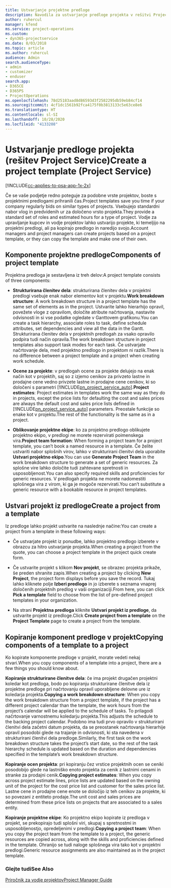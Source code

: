 ```yaml
---
title: Ustvarjanje projektne predloge
description: Navodila za ustvarjanje predloge projekta v rešitvi Project Service
author: ruhercul
manager: kfend
ms.service: project-operations
ms.custom:
- dyn365-projectservice
ms.date: 8/03/2018
ms.topic: article
ms.author: ruhercul
audience: Admin
search.audienceType:
- admin
- customizer
- enduser
search.app:
- D365CE
- D365PS
- ProjectOperations
ms.openlocfilehash: 78d25183aad8d86593d3f2582295db59eb84cf14
ms.sourcegitcommit: 4cf1dc1561b92fca4175f0b3813133c5e63ce8e6
ms.translationtype: HT
ms.contentlocale: sl-SI
ms.lasthandoff: 10/28/2020
ms.locfileid: "4133208"
---
```

# <a name="create-a-project-template-project-service"></a><span data-ttu-id="d11cf-103">Ustvarjanje predloge projekta (rešitev Project Service)</span><span class="sxs-lookup"><span data-stu-id="d11cf-103">Create a project template (Project Service)</span></span>

[!INCLUDE[cc-applies-to-psa-app-1x-2x](../includes/cc-applies-to-psa-app-1x-2x.md)]

<span data-ttu-id="d11cf-104">Če se vaše podjetje redno poteguje za podobne vrste projektov, boste s projektnimi predlogami prihranili čas.</span><span class="sxs-lookup"><span data-stu-id="d11cf-104">Project templates save you time if your company regularly bids on similar types of projects.</span></span> <span data-ttu-id="d11cf-105">Vsebujejo standardni nabor vlog in predvidenih ur za določeno vrsto projekta.</span><span class="sxs-lookup"><span data-stu-id="d11cf-105">They provide a standard set of roles and estimated hours for a type of project.</span></span> <span data-ttu-id="d11cf-106">Vodje za upravljanje kupcev in vodje projektov lahko ustvarijo projekte, ki temeljijo na projektni predlogi, ali pa kopirajo predlogo in naredijo svojo.</span><span class="sxs-lookup"><span data-stu-id="d11cf-106">Account managers and project managers can create projects based on a project template, or they can copy the template and make one of their own.</span></span>  
  
## <a name="components-of-project-template"></a><span data-ttu-id="d11cf-107">Komponente projektne predloge</span><span class="sxs-lookup"><span data-stu-id="d11cf-107">Components of project template</span></span>
 <span data-ttu-id="d11cf-108">Projektna predloga je sestavljena iz treh delov:</span><span class="sxs-lookup"><span data-stu-id="d11cf-108">A project template consists of three components:</span></span>  
  
- <span data-ttu-id="d11cf-109">**Strukturirana členitev dela**: strukturirana členitev dela v projektni predlogi vsebuje enak nabor elementov kot v projektu.</span><span class="sxs-lookup"><span data-stu-id="d11cf-109">**Work breakdown structure**: A work breakdown structure in a project template has the same set of elements as in the project.</span></span> <span data-ttu-id="d11cf-110">Ustvarite lahko hierarhijo opravil, povežete vloge z opravilom, določite atribute načrtovanja, nastavite odvisnosti in si vse podatke ogledate v Ganttovem grafikonu.</span><span class="sxs-lookup"><span data-stu-id="d11cf-110">You can create a task hierarchy, associate roles to task, define schedule attributes, set dependencies and view all the data in the Gantt.</span></span> <span data-ttu-id="d11cf-111">Strukturirana členitev dela v projektnih predlogah za vsako opravilo podpira tudi način opravila.</span><span class="sxs-lookup"><span data-stu-id="d11cf-111">The work breakdown structure in project templates also support task modes for each task.</span></span> <span data-ttu-id="d11cf-112">Če ustvarjate načrtovanje dela, med projektno predlogo in projektom ni razlik.</span><span class="sxs-lookup"><span data-stu-id="d11cf-112">There is no difference between a project template and a project when creating work schedule.</span></span>  
  
- <span data-ttu-id="d11cf-113">**Ocene za projekte**: v predlogah ocene za projekte delujejo na enak način kot v projektih, saj so z izjemo cenikov za privzeto lastne in prodajne cene vedno privzete lastne in prodajne cene cenikov, ki so določeni s parametri [!INCLUDE[pn_project_service_auto](../includes/pn-project-service-auto.md)].</span><span class="sxs-lookup"><span data-stu-id="d11cf-113">**Project estimates**: Project estimates in templates work the same way as they do in projects, except the price lists for defaulting the cost and sales prices are always the default cost and sales price lists defined in [!INCLUDE[pn_project_service_auto](../includes/pn-project-service-auto.md)] parameters.</span></span> <span data-ttu-id="d11cf-114">Preostale funkcije so enake kot v projektu.</span><span class="sxs-lookup"><span data-stu-id="d11cf-114">The rest of the functionality is the same as in a project.</span></span>  
  
- <span data-ttu-id="d11cf-115">**Oblikovanje projektne ekipe**: ko za projektno predlogo oblikujete projektno ekipo, v predlogi ne morete rezervirati poimenskega vira.</span><span class="sxs-lookup"><span data-stu-id="d11cf-115">**Project team formation**: When forming a project team for a project template, you can’t book a named resource in a template.</span></span> <span data-ttu-id="d11cf-116">Če želite ustvariti nabor splošnih virov, lahko v strukturirani členitvi dela uporabite **Ustvari projektno ekipo**.</span><span class="sxs-lookup"><span data-stu-id="d11cf-116">You can use **Generate Project Team** in the work breakdown structure to generate a set of generic resources.</span></span> <span data-ttu-id="d11cf-117">Za splošne vire lahko določite tudi zahtevane spretnosti in usposobljenost.</span><span class="sxs-lookup"><span data-stu-id="d11cf-117">You can also specify required skills and proficiencies for generic resources.</span></span> <span data-ttu-id="d11cf-118">V predlogah projekta ne morete nadomestiti splošnega vira z virom, ki ga je mogoče rezervirati.</span><span class="sxs-lookup"><span data-stu-id="d11cf-118">You can’t substitute a generic resource with a bookable resource in project templates.</span></span>  
  
## <a name="create-a-project-from-a-template"></a><span data-ttu-id="d11cf-119">Ustvari projekt iz predloge</span><span class="sxs-lookup"><span data-stu-id="d11cf-119">Create a project from a template</span></span>  
 <span data-ttu-id="d11cf-120">Iz predloge lahko projekt ustvarite na naslednje načine:</span><span class="sxs-lookup"><span data-stu-id="d11cf-120">You can create a project from a template in these following ways:</span></span>  
  
-   <span data-ttu-id="d11cf-121">Če ustvarjate projekt iz ponudbe, lahko projektno predlogo izberete v obrazcu za hitro ustvarjanje projekta.</span><span class="sxs-lookup"><span data-stu-id="d11cf-121">When creating a project from the quote, you can choose a project template in the project quick create form.</span></span>  
  
-   <span data-ttu-id="d11cf-122">Če ustvarite projekt s klikom **Nov projekt**, se obrazec projekta prikaže, še preden shranite zapis.</span><span class="sxs-lookup"><span data-stu-id="d11cf-122">When creating a project by clicking **New Project**, the project form displays before you save the record.</span></span> <span data-ttu-id="d11cf-123">Tukaj lahko kliknete polje **Izberi predlogo** in jo izberete s seznama vnaprej določenih projektnih predlog v vaši organizaciji.</span><span class="sxs-lookup"><span data-stu-id="d11cf-123">From here, you can click **Pick a template** field to choose from the list of pre-defined project templates in your organization.</span></span>  
  
-   <span data-ttu-id="d11cf-124">Na strani **Projektna predloga** kliknite **Ustvari projekt iz predloge**, da ustvarite projekt iz predloge.</span><span class="sxs-lookup"><span data-stu-id="d11cf-124">Click **Create project from a template** on the **Project Template** page to create a project from the template.</span></span>  
  
## <a name="copying-components-of-a-template-to-a-project"></a><span data-ttu-id="d11cf-125">Kopiranje komponent predloge v projekt</span><span class="sxs-lookup"><span data-stu-id="d11cf-125">Copying components of a template to a project</span></span>  
 <span data-ttu-id="d11cf-126">Ko kopirate komponente predloge v projekt, morate vedeti nekaj stvari.</span><span class="sxs-lookup"><span data-stu-id="d11cf-126">When you copy components of a template into a project, there are a few things you should know about.</span></span>  
  
 <span data-ttu-id="d11cf-127">**Kopiranje strukturirane členitve dela**: če ima projekt drugačen projektni koledar kot predloga, bodo po kopiranju strukturirane členitve dela iz projektne predloge pri načrtovanju opravil uporabljene delovne ure iz koledarja projekta.</span><span class="sxs-lookup"><span data-stu-id="d11cf-127">**Copying a work breakdown structure**: When you copy the work breakdown structure from a project template, if the project has a different project calendar than the template, the work hours from the project’s calendar will be applied to the schedule of tasks.</span></span> <span data-ttu-id="d11cf-128">To prilagodi načrtovanje varnostnemu koledarju projekta.</span><span class="sxs-lookup"><span data-stu-id="d11cf-128">This adjusts the schedule to the backing project calendar.</span></span> <span data-ttu-id="d11cf-129">Podobno ima tudi prvo opravilo v strukturirani členitvi dela začetni datum projekta, da se preostanek načrtovanja hierarhije opravil posodobi glede na trajanje in odvisnosti, ki sta navedena v strukturirani členitvi dela predloge.</span><span class="sxs-lookup"><span data-stu-id="d11cf-129">Similarly, the first task on the work breakdown structure takes the project’s start date, so the rest of the task hierarchy schedule is updated based on the duration and dependencies specified in the template’s work breakdown structure.</span></span>  
  
 <span data-ttu-id="d11cf-130">**Kopiranje ocen projekta**: pri kopiranju čez vrstice projektnih ocen se ceniki posodobijo glede na lastniško enoto projekta za cenik z lastnimi cenami in stranke za prodajni cenik.</span><span class="sxs-lookup"><span data-stu-id="d11cf-130">**Copying project estimates**: When you copy across project estimate lines, price lists are updated based on the owning unit of the project for the cost price list and customer for the sales price list.</span></span> <span data-ttu-id="d11cf-131">Lastne cene in prodajne cene enote se določijo iz teh cenikov za projekte, ki so povezani z entiteto prodaje.</span><span class="sxs-lookup"><span data-stu-id="d11cf-131">The unit cost and sales prices are determined from these price lists on projects that are associated to a sales entity.</span></span>  
  
 <span data-ttu-id="d11cf-132">**Kopiranje projektne ekipe**: Ko projektno ekipo kopirate iz predloga v projekt, se prekopirajo tudi splošni viri, skupaj s spretnostmi in usposobljenostjo, opredeljenimi v predlogi.</span><span class="sxs-lookup"><span data-stu-id="d11cf-132">**Copying a project team**: When you copy the project team from the template to a project, the generic resources are copied across, along with the skills and proficiencies defined in the template.</span></span> <span data-ttu-id="d11cf-133">Ohranijo se tudi naloge splošnega vira tako kot v projektni predlogi.</span><span class="sxs-lookup"><span data-stu-id="d11cf-133">Generic resource assignments are also maintained as in the project template.</span></span>  
  
### <a name="see-also"></a><span data-ttu-id="d11cf-134">Glejte tudi</span><span class="sxs-lookup"><span data-stu-id="d11cf-134">See Also</span></span>  
 [<span data-ttu-id="d11cf-135">Priročnik za vodje projektov</span><span class="sxs-lookup"><span data-stu-id="d11cf-135">Project Manager Guide</span></span>](../psa/project-manager-guide.md)
